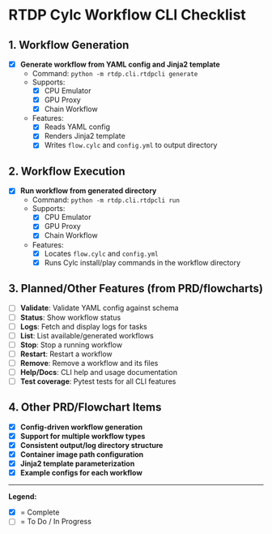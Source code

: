 # RTDP Cylc Workflow CLI Checklist

## 1. Workflow Generation
- [x] **Generate workflow from YAML config and Jinja2 template**
  - Command: `python -m rtdp.cli.rtdpcli generate`
  - Supports:  
    - [x] CPU Emulator  
    - [x] GPU Proxy  
    - [x] Chain Workflow  
  - Features:
    - [x] Reads YAML config
    - [x] Renders Jinja2 template
    - [x] Writes `flow.cylc` and `config.yml` to output directory

## 2. Workflow Execution
- [x] **Run workflow from generated directory**
  - Command: `python -m rtdp.cli.rtdpcli run`
  - Supports:  
    - [x] CPU Emulator  
    - [x] GPU Proxy  
    - [x] Chain Workflow  
  - Features:
    - [x] Locates `flow.cylc` and `config.yml`
    - [x] Runs Cylc install/play commands in the workflow directory

## 3. Planned/Other Features (from PRD/flowcharts)
- [ ] **Validate**: Validate YAML config against schema
- [ ] **Status**: Show workflow status
- [ ] **Logs**: Fetch and display logs for tasks
- [ ] **List**: List available/generated workflows
- [ ] **Stop**: Stop a running workflow
- [ ] **Restart**: Restart a workflow
- [ ] **Remove**: Remove a workflow and its files
- [ ] **Help/Docs**: CLI help and usage documentation
- [ ] **Test coverage**: Pytest tests for all CLI features

## 4. Other PRD/Flowchart Items
- [x] **Config-driven workflow generation**
- [x] **Support for multiple workflow types**
- [x] **Consistent output/log directory structure**
- [x] **Container image path configuration**
- [x] **Jinja2 template parameterization**
- [x] **Example configs for each workflow**

---

**Legend:**  
- [x] = Complete  
- [ ] = To Do / In Progress 